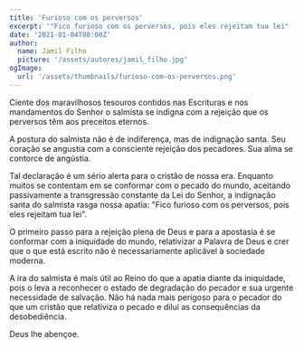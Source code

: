 ```yaml
---
title: 'Furioso com os perversos'
excerpt: '"Fico furioso com os perversos, pois eles rejeitam tua lei" (Salmos 119.53)'
date: '2021-01-04T08:00Z'
author:
  name: Jamil Filho
  picture: '/assets/autores/jamil_filho.jpg'
ogImage:
  url: '/assets/thumbnails/furioso-com-os-perversos.png'
---
```


Ciente dos maravilhosos tesouros contidos nas Escrituras e nos mandamentos do Senhor o salmista se indigna com a rejeição que os perversos têm aos preceitos eternos.

A postura do salmista não é de indiferença, mas de indignação santa. Seu coração se angustia com a consciente rejeição dos pecadores. Sua alma se contorce de angústia.

Tal declaração é um sério alerta para o cristão de nossa era. Enquanto muitos se contentam em se conformar com o pecado do mundo, aceitando passivamente a transgressão constante da Lei do Senhor, a indignação santa do salmista rasga nossa apatia: "Fico furioso com os perversos, pois eles rejeitam tua lei".

O primeiro passo para a rejeição plena de Deus e para a apostasia é se conformar com a iniquidade do mundo, relativizar a Palavra de Deus e crer que o que está escrito não é necessariamente aplicável à sociedade moderna.

A ira do salmista é mais útil ao Reino do que a apatia diante da iniquidade, pois o leva a reconhecer o estado de degradação do pecador e sua urgente necessidade de salvação. Não há nada mais perigoso para o pecador do que um cristão que relativiza o pecado e diluí as consequências da desobediência.

Deus lhe abençoe.